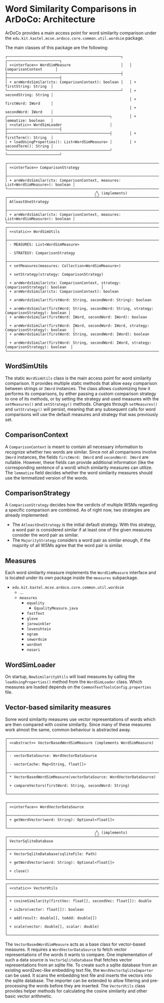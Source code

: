 # Word Similarity Comparisons in ArDoCo: Architecture

ArDoCo provides a main access point for word similarity comparison under the
`edu.kit.kastel.mcse.ardoco.core.common.util.wordsim` package.

The main classes of this package are the following:

```
┌────────────────────────────────────────────────────┐   ┌────────────────────────┐
│ <<interface>> WordSimMeasure                       │   │ ComparisonContext      │
├────────────────────────────────────────────────────┤   ├────────────────────────┤ 
│ + areWordsSimilar(ctx: ComparisonContext): boolean │   │ + firstString: String  │ 
└────────────────────────────────────────────────────┘   │ + secondString: String │ 
                                                         │ + firstWord: IWord     │ 
                                                         │ + secondWord: IWord    │ 
┌───────────────────────────────────────────────┐        │ + lemmatize: boolean   │ 
│ <<static>> WordSimLoader                      │        ├────────────────────────┤ 
├───────────────────────────────────────────────┤        │ + firstTerm(): String  │ 
│ + loadUsingProperties(): List<WordSimMeasure> │        │ + secondTerm(): String │ 
└───────────────────────────────────────────────┘        └────────────────────────┘

┌────────────────────────────────────────────────────────────────────────────────────┐
│ <<interface>> ComparisonStrategy                                                   │
├────────────────────────────────────────────────────────────────────────────────────┤
│ + areWordsSimilar(ctx: ComparisonContext, measures: List<WordSimMeasure>): boolean │
└────────────────────────────────────────────────────────────────────────────────────┘
                                         ╱╲ (implements) 
┌────────────────────────────────────────┴┴──────────────────────────────────────────┐
│ AtleastOneStrategy                                                                 │
├────────────────────────────────────────────────────────────────────────────────────┤
│ + areWordsSimilar(ctx: ComparisonContext, measures: List<WordSimMeasure>): boolean │
└────────────────────────────────────────────────────────────────────────────────────┘
┌─────────────────────────────────────────────────────────────────────────────────────────────────┐
│ <<static>> WordSimUtils                                                                         │
├─────────────────────────────────────────────────────────────────────────────────────────────────┤
│ - MEASURES: List<WordSimMeasure>                                                                │
│ - STRATEGY: ComparisonStrategy                                                                  │
├─────────────────────────────────────────────────────────────────────────────────────────────────┤
│ + setMeasures(measures: Collection<WordSimMeasure>)                                             │
│ + setStrategy(strategy: ComparisonStrategy)                                                     │
│ + areWordsSimilar(ctx: ComparisonContext, strategy: ComparisonStrategy): boolean                │
│ + areWordsSimilar(ctx: ComparisonContext): boolean                                              │
│ + areWordsSimilar(firstWord: String, secondWord: String): boolean                               │
│ + areWordsSimilar(firstWord: String, secondWord: String, strategy: ComparisonStrategy): boolean │
│ + areWordsSimilar(firstWord: IWord, secondWord: IWord): boolean                                 │
│ + areWordsSimilar(firstWord: IWord, secondWord: IWord, strategy: ComparisonStrategy): boolean   │
│ + areWordsSimilar(firstWord: String, secondWord: IWord): boolean                                │
│ + areWordsSimilar(firstWord: String, secondWord: IWord, strategy: ComparisonStrategy): boolean  │
└─────────────────────────────────────────────────────────────────────────────────────────────────┘
```

## WordSimUtils

The static `WordSimUtils` class is the main access point for word similarity comparison.
It provides multiple static methods that allow easy comparison between strings or `IWord` instances.
The class allows customizing how it performs its comparisons, by either passing a custom comparison strategy to
one of its methods, or by setting the strategy and used measures with the `setMeasures()` and `setStrategy()` methods.
Changes through `setMeasures()` and `setStrategy()` will persist, meaning that any subsequent calls for word comparisons
will use the default measures and strategy that was previously set.

## ComparisonContext

A `ComparisonContext` is meant to contain all necessary information to recognize whether two words are similar.
Since not all comparisons involve `IWord` instances, the fields `firstWord: IWord` and `secondWord: IWord` are nullable.
However, these fields can provide additional information (like the corresponding sentence of a word) which similarity
measures can utilize. The `lemmatize` field decides whether the word similarity measures should use the lemmatized
version of the words.

## ComparisonStrategy

A `ComparisonStrategy` decides how the verdicts of multiple WSMs regarding a specific comparison are combined.
As of right now, two strategies are already implemented:
- The `AtleastOneStrategy` is the initial default strategy. With this strategy, a word pair is considered similar if at least
  one of the given measures consider the word pair as similar.
- The `MajorityStrategy` considers a word pair as similar enough, if the majority of all WSMs agree that the word pair is similar.

## Measures

Each word similarity measure implements the `WordSimMeasure` interface and is located under its own package
inside the `measures` subpackage.

- `edu.kit.kastel.mcse.ardoco.core.common.util.wordsim`
    - ...
    - `measures`
        - `equality`
            - `EqualityMeasure.java`
        - `fastText`
        - `glove`
        - `jarowinkler`
        - `levenshtein`
        - `ngram`
        - `sewordsim`
        - `wordnet`
        - `nasari`

## WordSimLoader

On startup, `NewSimilarityUtils` will load measures by calling the `loadUsingProperties()` method from the
`WordSimLoader` class. Which measures are loaded depends on the `CommonTextToolsConfig.properties` file.

## Vector-based similarity measures

Some word similarity measures use vector representations of words which are then compared with cosine similarity.
Since many of these measures work almost the same, common behaviour is abstracted away.

```
┌────────────────────────────────────────────────────────────────────────────────────┐
│ <<abstract>> VectorBasedWordSimMeasure (implements WordSimMeasure)                 │
├────────────────────────────────────────────────────────────────────────────────────┤
│ - vectorDataSource: WordVectorDataSource                                           │
│ - vectorCache: Map<String, float[]>                                                │
├────────────────────────────────────────────────────────────────────────────────────┤
│ * VectorBasedWordSimMeasure(vectorDataSource: WordVectorDataSource)                │
│ + compareVectors(firstWord: String, secondWord: String)                            │
└────────────────────────────────────────────────────────────────────────────────────┘

┌────────────────────────────────────────────────────────────────────────────────────┐
│ <<interface>> WordVectorDataSource                                                 │
├────────────────────────────────────────────────────────────────────────────────────┤
│ + getWordVector(word: String): Optional<float[]>                                   │
└────────────────────────────────────────────────────────────────────────────────────┘
                                         ╱╲ (implements) 
┌────────────────────────────────────────┴┴──────────────────────────────────────────┐
│ VectorSqliteDatabase                                                               │
├────────────────────────────────────────────────────────────────────────────────────┤
│ + VectorSqliteDatabase(sqliteFile: Path)                                           │
│ + getWordVector(word: String): Optional<float[]>                                   │
│ + close()                                                                          │
└────────────────────────────────────────────────────────────────────────────────────┘
┌────────────────────────────────────────────────────────────────────────────────────┐
│ <<static>> VectorUtils                                                             │
├────────────────────────────────────────────────────────────────────────────────────┤
│ + cosineSimilarity(firstVec: float[], secondVec: float[]): double                  │
│ + isZero(vector: float[]): boolean                                                 │
│ + add(result: double[], toAdd: double[])                                           │
│ + scale(vector: double[], scalar: double)                                          │
└────────────────────────────────────────────────────────────────────────────────────┘
```

The `VectorBasedWordSimMeasure` acts as a base class for vector-based measures.
It requires a `WordVectorDataSource` to fetch vector representations of the words it wants to compare.
One implementation of such a data source is `VectorSqliteDatabase` that fetches vector representations from an sqlite file.
To create such a sqlite database from an existing word2vec-like embedding text file, the `WordVectorSqliteImporter` can be used.
It scans the embedding text file and inserts the vectors into the sqlite database.
The importer can be extended to allow filtering and pre-processing the words before they are inserted.
The `VectorUtils` class provides helper methods for calculating the cosine similarity and other basic vector arithmetic.
